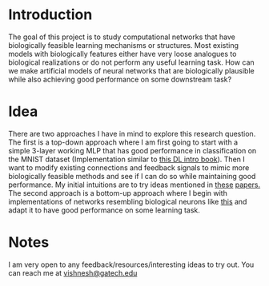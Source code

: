 # Introduction

The goal of this project is to study computational networks that have biologically feasible learning mechanisms or structures. Most existing models with biologically features either have very loose analogues to biological realizations or do not perform any useful learning task. How can we make artificial models of neural networks that are biologically plausible while also achieving good performance on some downstream task?

# Idea

There are two approaches I have in mind to explore this research question. The first is a top-down approach where I am first going to start with a simple 3-layer working MLP that has good performance in classification on the MNIST dataset (Implementation similar to [this DL intro book](http://neuralnetworksanddeeplearning.com)). Then I want to modify existing connections and feedback signals to mimic more biologically feasible methods and see if I can do so while maintaining good performance. My initial intuitions are to try ideas mentioned in [these](https://www.pnas.org/doi/10.1073/pnas.1912804117) [papers.](https://www.nature.com/articles/s41583-020-0277-3)
The second approach is a bottom-up approach where I begin with implementations of networks resembling biological neurons like [this](https://www.sciencedirect.com/science/article/pii/S0896627321005018?via%3Dihub) and adapt it to have good performance on some learning task.

# Notes

I am very open to any feedback/resources/interesting ideas to try out. You can reach me at vishnesh@gatech.edu

